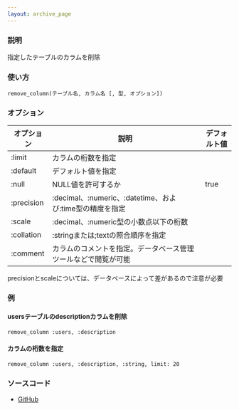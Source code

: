 ```yaml
---
layout: archive_page
---
```

### 説明
指定したテーブルのカラムを削除

### 使い方
    remove_column(テーブル名, カラム名 [, 型, オプション])

### オプション

オプション      | 説明                                             | デフォルト値
-----------|------------------------------------------------|-------
:limit     | カラムの桁数を指定                                    |
:default   | デフォルト値を指定                                     |
:null      | NULL値を許可するか                                   | true
:precision | :decimal、:numeric、:datetime、および:time型の精度を指定 |
:scale     | :decimal、:numeric型の小数点以下の桁数              |
:collation | :stringまたは;textの照合順序を指定                    |
:comment   | カラムのコメントを指定。データベース管理ツールなどで閲覧が可能          |

precisionとscaleについては、データベースによって差があるので注意が必要

### 例
#### usersテーブルのdescriptionカラムを削除
    remove_column :users, :description

#### カラムの桁数を指定
    remove_column :users, :description, :string, limit: 20

### ソースコード
* [GitHub](https://github.com/rails/rails/blob/ac30e389ecfa0e26e3d44c1eda8488ddf63b3ecc/activerecord/lib/active_record/connection_adapters/abstract/schema_statements.rb#L602)
